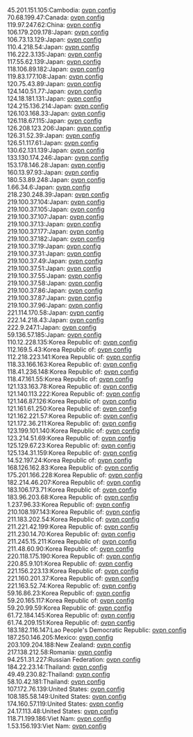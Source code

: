 45.201.151.105:Cambodia: [ovpn config](vpn/45_201_151_105.ovpn)  
70.68.199.47:Canada: [ovpn config](vpn/70_68_199_47.ovpn)  
119.97.247.62:China: [ovpn config](vpn/119_97_247_62.ovpn)  
106.179.209.178:Japan: [ovpn config](vpn/106_179_209_178.ovpn)  
106.73.13.129:Japan: [ovpn config](vpn/106_73_13_129.ovpn)  
110.4.218.54:Japan: [ovpn config](vpn/110_4_218_54.ovpn)  
116.222.3.135:Japan: [ovpn config](vpn/116_222_3_135.ovpn)  
117.55.62.139:Japan: [ovpn config](vpn/117_55_62_139.ovpn)  
118.106.89.182:Japan: [ovpn config](vpn/118_106_89_182.ovpn)  
119.83.177.108:Japan: [ovpn config](vpn/119_83_177_108.ovpn)  
120.75.43.89:Japan: [ovpn config](vpn/120_75_43_89.ovpn)  
124.140.51.77:Japan: [ovpn config](vpn/124_140_51_77.ovpn)  
124.18.181.131:Japan: [ovpn config](vpn/124_18_181_131.ovpn)  
124.215.136.214:Japan: [ovpn config](vpn/124_215_136_214.ovpn)  
126.103.168.33:Japan: [ovpn config](vpn/126_103_168_33.ovpn)  
126.118.67.115:Japan: [ovpn config](vpn/126_118_67_115.ovpn)  
126.208.123.206:Japan: [ovpn config](vpn/126_208_123_206.ovpn)  
126.31.52.39:Japan: [ovpn config](vpn/126_31_52_39.ovpn)  
126.51.117.61:Japan: [ovpn config](vpn/126_51_117_61.ovpn)  
130.62.131.139:Japan: [ovpn config](vpn/130_62_131_139.ovpn)  
133.130.174.246:Japan: [ovpn config](vpn/133_130_174_246.ovpn)  
153.178.146.28:Japan: [ovpn config](vpn/153_178_146_28.ovpn)  
160.13.97.93:Japan: [ovpn config](vpn/160_13_97_93.ovpn)  
180.53.89.248:Japan: [ovpn config](vpn/180_53_89_248.ovpn)  
1.66.34.6:Japan: [ovpn config](vpn/1_66_34_6.ovpn)  
218.230.248.39:Japan: [ovpn config](vpn/218_230_248_39.ovpn)  
219.100.37.104:Japan: [ovpn config](vpn/219_100_37_104.ovpn)  
219.100.37.105:Japan: [ovpn config](vpn/219_100_37_105.ovpn)  
219.100.37.107:Japan: [ovpn config](vpn/219_100_37_107.ovpn)  
219.100.37.13:Japan: [ovpn config](vpn/219_100_37_13.ovpn)  
219.100.37.177:Japan: [ovpn config](vpn/219_100_37_177.ovpn)  
219.100.37.182:Japan: [ovpn config](vpn/219_100_37_182.ovpn)  
219.100.37.19:Japan: [ovpn config](vpn/219_100_37_19.ovpn)  
219.100.37.31:Japan: [ovpn config](vpn/219_100_37_31.ovpn)  
219.100.37.49:Japan: [ovpn config](vpn/219_100_37_49.ovpn)  
219.100.37.51:Japan: [ovpn config](vpn/219_100_37_51.ovpn)  
219.100.37.55:Japan: [ovpn config](vpn/219_100_37_55.ovpn)  
219.100.37.58:Japan: [ovpn config](vpn/219_100_37_58.ovpn)  
219.100.37.86:Japan: [ovpn config](vpn/219_100_37_86.ovpn)  
219.100.37.87:Japan: [ovpn config](vpn/219_100_37_87.ovpn)  
219.100.37.96:Japan: [ovpn config](vpn/219_100_37_96.ovpn)  
221.114.170.58:Japan: [ovpn config](vpn/221_114_170_58.ovpn)  
222.14.218.43:Japan: [ovpn config](vpn/222_14_218_43.ovpn)  
222.9.247.1:Japan: [ovpn config](vpn/222_9_247_1.ovpn)  
59.136.57.185:Japan: [ovpn config](vpn/59_136_57_185.ovpn)  
110.12.228.135:Korea Republic of: [ovpn config](vpn/110_12_228_135.ovpn)  
112.169.5.43:Korea Republic of: [ovpn config](vpn/112_169_5_43.ovpn)  
112.218.223.141:Korea Republic of: [ovpn config](vpn/112_218_223_141.ovpn)  
118.33.166.163:Korea Republic of: [ovpn config](vpn/118_33_166_163.ovpn)  
118.41.236.148:Korea Republic of: [ovpn config](vpn/118_41_236_148.ovpn)  
118.47.161.55:Korea Republic of: [ovpn config](vpn/118_47_161_55.ovpn)  
121.133.163.78:Korea Republic of: [ovpn config](vpn/121_133_163_78.ovpn)  
121.140.113.222:Korea Republic of: [ovpn config](vpn/121_140_113_222.ovpn)  
121.146.87.126:Korea Republic of: [ovpn config](vpn/121_146_87_126.ovpn)  
121.161.61.250:Korea Republic of: [ovpn config](vpn/121_161_61_250.ovpn)  
121.162.221.57:Korea Republic of: [ovpn config](vpn/121_162_221_57.ovpn)  
121.172.36.211:Korea Republic of: [ovpn config](vpn/121_172_36_211.ovpn)  
123.199.101.140:Korea Republic of: [ovpn config](vpn/123_199_101_140.ovpn)  
123.214.51.69:Korea Republic of: [ovpn config](vpn/123_214_51_69.ovpn)  
125.129.67.23:Korea Republic of: [ovpn config](vpn/125_129_67_23.ovpn)  
125.134.31.159:Korea Republic of: [ovpn config](vpn/125_134_31_159.ovpn)  
14.52.197.24:Korea Republic of: [ovpn config](vpn/14_52_197_24.ovpn)  
168.126.162.83:Korea Republic of: [ovpn config](vpn/168_126_162_83.ovpn)  
175.201.166.228:Korea Republic of: [ovpn config](vpn/175_201_166_228.ovpn)  
182.214.46.207:Korea Republic of: [ovpn config](vpn/182_214_46_207.ovpn)  
183.106.173.71:Korea Republic of: [ovpn config](vpn/183_106_173_71.ovpn)  
183.96.203.68:Korea Republic of: [ovpn config](vpn/183_96_203_68.ovpn)  
1.237.96.33:Korea Republic of: [ovpn config](vpn/1_237_96_33.ovpn)  
210.108.197.143:Korea Republic of: [ovpn config](vpn/210_108_197_143.ovpn)  
211.183.202.54:Korea Republic of: [ovpn config](vpn/211_183_202_54.ovpn)  
211.221.42.199:Korea Republic of: [ovpn config](vpn/211_221_42_199.ovpn)  
211.230.14.70:Korea Republic of: [ovpn config](vpn/211_230_14_70.ovpn)  
211.245.15.211:Korea Republic of: [ovpn config](vpn/211_245_15_211.ovpn)  
211.48.60.90:Korea Republic of: [ovpn config](vpn/211_48_60_90.ovpn)  
220.118.175.190:Korea Republic of: [ovpn config](vpn/220_118_175_190.ovpn)  
220.85.9.101:Korea Republic of: [ovpn config](vpn/220_85_9_101.ovpn)  
221.156.223.13:Korea Republic of: [ovpn config](vpn/221_156_223_13.ovpn)  
221.160.201.37:Korea Republic of: [ovpn config](vpn/221_160_201_37.ovpn)  
221.163.52.74:Korea Republic of: [ovpn config](vpn/221_163_52_74.ovpn)  
59.16.86.23:Korea Republic of: [ovpn config](vpn/59_16_86_23.ovpn)  
59.20.165.117:Korea Republic of: [ovpn config](vpn/59_20_165_117.ovpn)  
59.20.99.59:Korea Republic of: [ovpn config](vpn/59_20_99_59.ovpn)  
61.72.184.145:Korea Republic of: [ovpn config](vpn/61_72_184_145.ovpn)  
61.74.209.151:Korea Republic of: [ovpn config](vpn/61_74_209_151.ovpn)  
183.182.116.147:Lao People's Democratic Republic: [ovpn config](vpn/183_182_116_147.ovpn)  
187.250.146.205:Mexico: [ovpn config](vpn/187_250_146_205.ovpn)  
203.109.204.188:New Zealand: [ovpn config](vpn/203_109_204_188.ovpn)  
217.138.212.58:Romania: [ovpn config](vpn/217_138_212_58.ovpn)  
94.251.31.227:Russian Federation: [ovpn config](vpn/94_251_31_227.ovpn)  
184.22.23.14:Thailand: [ovpn config](vpn/184_22_23_14.ovpn)  
49.49.230.82:Thailand: [ovpn config](vpn/49_49_230_82.ovpn)  
58.10.42.181:Thailand: [ovpn config](vpn/58_10_42_181.ovpn)  
107.172.76.139:United States: [ovpn config](vpn/107_172_76_139.ovpn)  
108.185.58.149:United States: [ovpn config](vpn/108_185_58_149.ovpn)  
174.160.57.119:United States: [ovpn config](vpn/174_160_57_119.ovpn)  
24.17.113.48:United States: [ovpn config](vpn/24_17_113_48.ovpn)  
118.71.199.186:Viet Nam: [ovpn config](vpn/118_71_199_186.ovpn)  
1.53.156.193:Viet Nam: [ovpn config](vpn/1_53_156_193.ovpn)  
